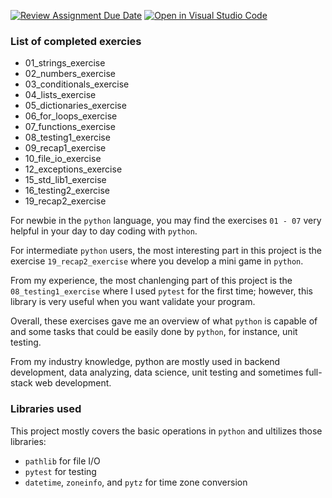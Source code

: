 [![Review Assignment Due Date](https://classroom.github.com/assets/deadline-readme-button-22041afd0340ce965d47ae6ef1cefeee28c7c493a6346c4f15d667ab976d596c.svg)](https://classroom.github.com/a/co4ddZF_)
[![Open in Visual Studio Code](https://classroom.github.com/assets/open-in-vscode-2e0aaae1b6195c2367325f4f02e2d04e9abb55f0b24a779b69b11b9e10269abc.svg)](https://classroom.github.com/online_ide?assignment_repo_id=15815838&assignment_repo_type=AssignmentRepo)

### List of completed exercies

* 01_strings_exercise       
* 02_numbers_exercise       
* 03_conditionals_exercise  
* 04_lists_exercise         
* 05_dictionaries_exercise  
* 06_for_loops_exercise     
* 07_functions_exercise     
* 08_testing1_exercise      
* 09_recap1_exercise        
* 10_file_io_exercise       
* 12_exceptions_exercise
* 15_std_lib1_exercise
* 16_testing2_exercise
* 19_recap2_exercise

For newbie in the `python` language, you may find the exercises `01 - 07` very helpful in your day to day coding with `python`.

For intermediate `python` users, the most interesting part in this project is the exercise `19_recap2_exercise` where you develop a mini game in `python`.

From my experience, the most chanlenging part of this project is the `08_testing1_exercise` where I used `pytest` for the first time; however, this library is very useful when you want validate your program.

Overall, these exercises gave me an overview of what `python` is capable of and some tasks that could be easily done by `python`, for instance, unit testing.

From my industry knowledge, python are mostly used in backend development, data analyzing, data science, unit testing and sometimes full-stack web development.

### Libraries used

This project mostly covers the basic operations in `python` and ultilizes those libraries:
* `pathlib` for file I/O
* `pytest` for testing
* `datetime`, `zoneinfo`, and `pytz` for time zone conversion